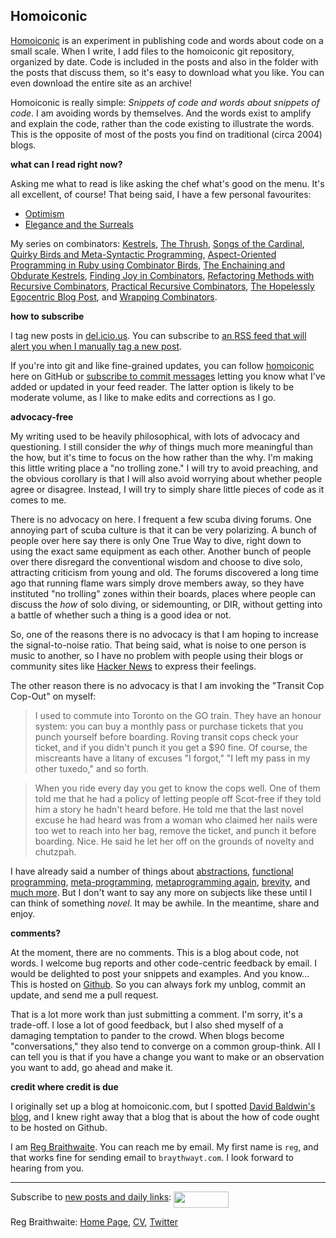 Homoiconic
---

[Homoiconic](http://github.com/raganwald/homoiconic/) is an experiment in publishing code and words about code on a small scale. When I write, I add files to the homoiconic git repository, organized by date. Code is included in the posts and also in the folder with the posts that discuss them, so it's easy to download what you like. You can even download the entire site as an archive!

Homoiconic is really simple: *Snippets of code and words about snippets of code*. I am avoiding words by themselves. And the words exist to amplify and explain the code, rather than the code existing to illustrate the words. This is the opposite of most of the posts you find on traditional (circa 2004) blogs.

**what can I read right now?**

Asking me what to read is like asking the chef what's good on the menu. It's all excellent, of course! That being said, I have a few personal favourites:

* [Optimism](http://github.com/raganwald/homoiconic/blob/master/2009-05-01/optimism.md#readme)
* [Elegance and the Surreals](http://github.com/raganwald/homoiconic/blob/master/2009-03-07/surreal.md#readme)

My series on combinators: [Kestrels](http://github.com/raganwald/homoiconic/tree/master/2008-10-29/kestrel.markdown#readme), [The Thrush](http://github.com/raganwald/homoiconic/tree/master/2008-10-30/thrush.markdown#readme), [Songs of the Cardinal](http://github.com/raganwald/homoiconic/tree/master/2008-10-31/songs_of_the_cardinal.markdown#readme), [Quirky Birds and Meta-Syntactic Programming](http://github.com/raganwald/homoiconic/tree/master/2008-11-04/quirky_birds_and_meta_syntactic_programming.markdown#readme), [Aspect-Oriented Programming in Ruby using Combinator Birds](http://github.com/raganwald/homoiconic/tree/master/2008-11-07/from_birds_that_compose_to_method_advice.markdown#readme), [The Enchaining and Obdurate Kestrels](http://github.com/raganwald/homoiconic/tree/master/2008-11-12/the_obdurate_kestrel.md#readme), [Finding Joy in Combinators](http://github.com/raganwald/homoiconic/tree/master/2008-11-16/joy.md#readme), [Refactoring Methods with Recursive Combinators](http://github.com/raganwald/homoiconic/tree/master/2008-11-23/recursive_combinators.md#readme), [Practical Recursive Combinators](http://github.com/raganwald/homoiconic/tree/master/2008-11-26/practical_recursive_combinators.md#readme), [The Hopelessly Egocentric Blog Post](http://github.com/raganwald/homoiconic/tree/master/2009-02-02/hopeless_egocentricity.md#readme), and [Wrapping Combinators](http://github.com/raganwald/homoiconic/tree/master/2009-06-29/wrapping_combinators.md#readme).

**how to subscribe**

I tag new posts in [del.icio.us](http://delicious.com/raganwald/homoiconic "Homoiconic Bookmarks on Delicious"). You can subscribe to [an RSS feed that will alert you when I manually tag a new post](http://feeds.delicious.com/v2/rss/raganwald/homoiconic "Homoiconic Bookmarks Feed").

If you're into git and like fine-grained updates, you can follow [homoiconic](http://github.com/raganwald/homoiconic) here on GitHub or [subscribe to commit messages](http://github.com/feeds/raganwald/commits/homoiconic/master "Recent Commits to homoiconic") letting you know what I've added or updated in your feed reader. The latter option is likely to be moderate volume, as I like to make edits and corrections as I go.

**advocacy-free**

My writing used to be heavily philosophical, with lots of advocacy and questioning. I still consider the _why_ of things much more meaningful than the how, but it's time to focus on the how rather than the why. I'm making this little writing place a "no trolling zone." I will try to avoid preaching, and the obvious corollary is that I will also avoid worrying about whether people agree or disagree. Instead, I will try to simply share little pieces of code as it comes to me.

There is no advocacy on here. I frequent a few scuba diving forums. One annoying part of scuba culture is that it can be very polarizing. A bunch of people over here say there is only One True Way to dive, right down to using the exact same equipment as each other. Another bunch of people over there disregard the conventional wisdom and choose to dive solo, attracting criticism from young and old. The forums discovered a long time ago that running flame wars simply drove members away, so they have instituted "no trolling" zones within their boards, places where people can discuss the _how_ of solo diving, or sidemounting, or DIR, without getting into a battle of whether such a thing is a good idea or not.

So, one of the reasons there is no advocacy is that I am hoping to increase the signal-to-noise ratio. That being said, what is noise to one person is music to another, so I have no problem with people using their blogs or community sites like [Hacker News](http://news.ycombinator.com) to express their feelings.

The other reason there is no advocacy is that I am invoking the "Transit Cop Cop-Out" on myself:

> I used to commute into Toronto on the GO train. They have an honour system: you can buy a monthly pass or purchase tickets that you punch yourself before boarding. Roving transit cops check your ticket, and if you didn't punch it you get a $90 fine. Of course, the miscreants have a litany of excuses "I forgot," "I left my pass in my other tuxedo," and so forth.

> When you ride every day you get to know the cops well. One of them told me that he had a policy of letting people off Scot-free if they told him a story he hadn't heard before. He told me that the last novel excuse he had heard was from a woman who claimed her nails were too wet to reach into her bag, remove the ticket, and punch it before boarding. Nice. He said he let her off on the grounds of novelty and chutzpah.

I have already said a number of things about [abstractions](http://weblog.raganwald.com/2007/07/abbreviation-accidental-complexity-and.html "Abbreviation, Accidental Complexity, and Abstraction"), [functional programming](http://weblog.raganwald.com/2007/03/why-why-functional-programming-matters.html "Why Why Functional Programming Matters Matters"), [meta-programming](http://weblog.raganwald.com/2008/07/my-analyst-warned-me-but.html "My analyst warned me, but metaprogramming was so beautiful I got another analyst"), [metaprogramming again](http://weblog.raganwald.com/2008/03/spaghetti-western-coding.html "Spaghetti-Western Coding"), [brevity](http://weblog.raganwald.com/2007/12/golf-is-good-program-spoiled.html "Golf is a good program spoiled"), and [much more](http://delicious.com/raganwald/raganwald.popular "Popular posts from weblog.raganwald.com"). But I don't want to say any more on subjects like these until I can think of something *novel*. It may be awhile. In the meantime, share and enjoy.

**comments?**

At the moment, there are no comments. This is a blog about code, not words. I welcome bug reports and other code-centric feedback by email. I would be delighted to post your snippets and examples. And you know... This is hosted on [Github](http://github.com). So you can always fork my unblog, commit an update, and send me a pull request.

That is a lot more work than just submitting a comment. I'm sorry, it's a trade-off. I lose a lot of good feedback, but I also shed myself of a damaging temptation to pander to the crowd. When blogs become "conversations," they also tend to converge on a common group-think. All I can tell you is that if you have a change you want to make or an observation you want to add, go ahead and make it.

**credit where credit is due**

I originally set up a blog at homoiconic.com, but I spotted [David Baldwin's blog](http://github.com/bilson/blog/tree/master), and I knew right away that a blog that is about the how of code ought to be hosted on Github.

I am [Reg Braithwaite](http://reginald.braythwayt.com/). You can reach me by email. My first name is `reg`, and that works fine for sending email to `braythwayt.com`. I look forward to hearing from you.

---
	
Subscribe to [new posts and daily links](http://feeds.feedburner.com/raganwald "raganwald's rss feed"): <a href="http://feeds.feedburner.com/raganwald"><img src="http://feeds.feedburner.com/~fc/raganwald?bg=&amp;fg=&amp;anim=" height="26" width="88" style="border:0" alt="" align="top"/></a>

Reg Braithwaite: [Home Page](http://reginald.braythwayt.com), [CV](http://reginald.braythwayt.com/RegBraithwaiteGH0109_en_US.pdf ""), [Twitter](http://twitter.com/raganwald)